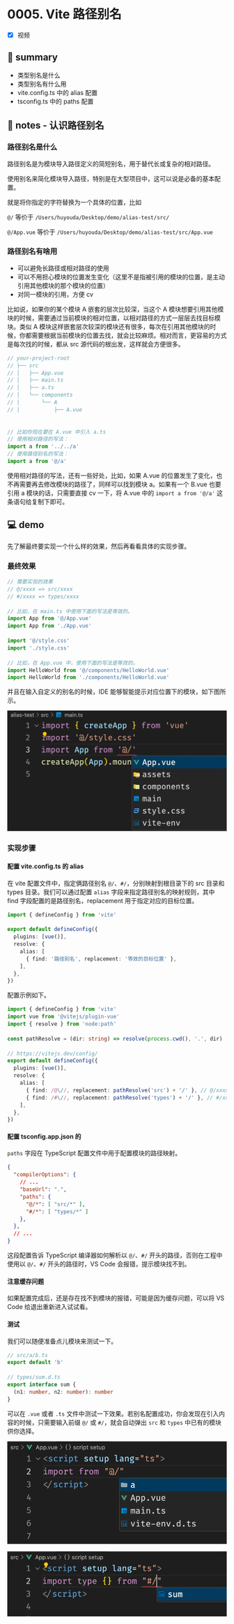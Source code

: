 # 0005. Vite 路径别名

- [x] 视频

## 📝 summary

- 类型别名是什么
- 类型别名有什么用
- vite.config.ts 中的 alias 配置
- tsconfig.ts 中的 paths 配置

## 📒 notes - 认识路径别名

### 路径别名是什么

路径别名是为模块导入路径定义的简短别名，用于替代长或复杂的相对路径。

使用别名来简化模块导入路径，特别是在大型项目中，这可以说是必备的基本配置。

就是将你指定的字符替换为一个具体的位置，比如

`@/` 等价于 `/Users/huyouda/Desktop/demo/alias-test/src/`

`@/App.vue` 等价于 `/Users/huyouda/Desktop/demo/alias-test/src/App.vue`

### 路径别名有啥用

- 可以避免长路径或相对路径的使用
- 可以不用担心模块的位置发生变化（这里不是指被引用的模块的位置，是主动引用其他模块的那个模块的位置）
- 对同一模块的引用，方便 cv

比如说，如果你的某个模块 A 嵌套的层次比较深，当这个 A 模块想要引用其他模块的时候，需要通过当前模块的相对位置，以相对路径的方式一层层去找目标模块。类似 A 模块这样嵌套层次较深的模块还有很多，每次在引用其他模块的时候，你都需要根据当前模块的位置去找，就会比较麻烦。相对而言，更容易的方式是每次找的时候，都从 src 源代码的根出发，这样就会方便很多。

```typescript
// your-project-root
// ├── src
// │   ├── App.vue
// │   ├── main.ts
// │   ├── a.ts
// │   └── components
// |       └── A
// |           ├── A.vue


// 比如你现在要在 A.vue 中引入 a.ts
// 使用相对路径的写法：
import a from '../../a'
// 使用路径别名的写法：
import a from '@/a'
```

使用相对路径的写法，还有一些好处，比如，如果 A.vue 的位置发生了变化，也不再需要再去修改模块的路径了，同样可以找到模块 a。如果有一个 B.vue 也要引用 a 模块的话，只需要直接 cv 一下，将 A.vue 中的 `import a from '@/a'` 这条语句给复制下即可。

## 💻 demo


先了解最终要实现一个什么样的效果，然后再看看具体的实现步骤。

### 最终效果
```typescript
// 需要实现的效果
// @/xxxx => src/xxxx
// #/xxxx => types/xxxx

// 比如，在 main.ts 中使用下面的写法是等效的。
import App from '@/App.vue'
import App from './App.vue'

import '@/style.css'
import './style.css'

// 比如，在 App.vue 中，使用下面的写法是等效的。
import HelloWorld from '@/components/HelloWorld.vue'
import HelloWorld from './components/HelloWorld.vue'
```

并且在输入自定义的别名的时候，IDE 能够智能提示对应位置下的模块，如下图所示。

![](md-imgs/2024-10-17-21-42-38.png)

### 实现步骤
#### 配置 vite.config.ts 的 alias
在 vite 配置文件中，指定俩路径别名 `@/`、`#/`，分别映射到根目录下的 src 目录和 types 目录。我们可以通过配置 `alias` 字段来指定路径别名的映射规则，其中 find 字段配置的是路径别名，replacement 用于指定对应的目标位置。

```typescript
import { defineConfig } from 'vite'

export default defineConfig({
  plugins: [vue()],
  resolve: {
    alias: [
      { find: '路径别名', replacement: '等效的目标位置' },
    ],
  },
})
```

配置示例如下。

```typescript
import { defineConfig } from 'vite'
import vue from '@vitejs/plugin-vue'
import { resolve } from 'node:path'

const pathResolve = (dir: string) => resolve(process.cwd(), '.', dir)

// https://vitejs.dev/config/
export default defineConfig({
  plugins: [vue()],
  resolve: {
    alias: [
      { find: /@\//, replacement: pathResolve('src') + '/' }, // @/xxxx => src/xxxx
      { find: /#\//, replacement: pathResolve('types') + '/' }, // #/xxxx => types/xxxx
    ],
  },
})
```

#### 配置 tsconfig.app.json 的
`paths` 字段在 TypeScript 配置文件中用于配置模块的路径映射。

```json
{
  "compilerOptions": {
    // ...
    "baseUrl": ".",
    "paths": {
      "@/*": [ "src/*" ],
      "#/*": [ "types/*" ]
    },
  },
  // ...
}
```

这段配置告诉 TypeScript 编译器如何解析以 `@/`、`#/` 开头的路径，否则在工程中使用以 `@/`、`#/` 开头的路径时，VS Code 会报错，提示模块找不到。

#### 注意缓存问题
如果配置完成后，还是存在找不到模块的报错，可能是因为缓存问题，可以将 VS Code 给退出重新进入试试看。

#### 测试
我们可以随便准备点儿模块来测试一下。

```typescript
// src/a/b.ts
export default 'b'

// types/sum.d.ts
export interface sum {
  (n1: number, n2: number): number
}
```

可以在 `.vue` 或者 `.ts` 文件中测试一下效果。若别名配置成功，你会发现在引入内容的时候，只需要输入前缀 `@/` 或 `#/`，就会自动弹出 `src` 和 `types` 中已有的模块供你选择。

![](md-imgs/2024-10-17-21-42-52.png)

![](md-imgs/2024-10-17-21-42-58.png)
